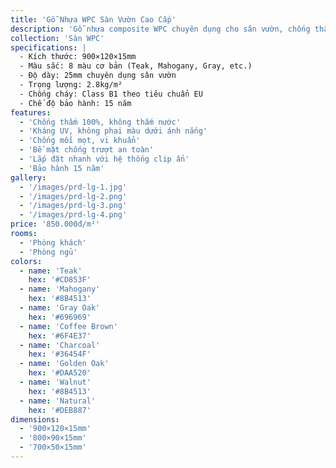 ```yaml
---
title: 'Gỗ Nhựa WPC Sàn Vườn Cao Cấp'
description: 'Gỗ nhựa composite WPC chuyên dụng cho sân vườn, chống thấm hoàn toàn, chịu được mọi điều kiện thời tiết khắc nghiệt'
collection: 'Sàn WPC'
specifications: |
  - Kích thước: 900×120×15mm
  - Màu sắc: 8 màu cơ bản (Teak, Mahogany, Gray, etc.)
  - Độ dày: 25mm chuyên dụng sân vườn
  - Trọng lượng: 2.8kg/m²
  - Chống cháy: Class B1 theo tiêu chuẩn EU
  - Chế độ bảo hành: 15 năm
features:
  - 'Chống thấm 100%, không thấm nước'
  - 'Kháng UV, không phai màu dưới ánh nắng'
  - 'Chống mối mọt, vi khuẩn'
  - 'Bề mặt chống trượt an toàn'
  - 'Lắp đặt nhanh với hệ thống clip ẩn'
  - 'Bảo hành 15 năm'
gallery:
  - '/images/prd-lg-1.jpg'
  - '/images/prd-lg-2.png'
  - '/images/prd-lg-3.png'
  - '/images/prd-lg-4.png'
price: '850.000đ/m²'
rooms:
  - 'Phòng khách'
  - 'Phòng ngủ'
colors:
  - name: 'Teak'
    hex: '#CD853F'
  - name: 'Mahogany'
    hex: '#8B4513'
  - name: 'Gray Oak'
    hex: '#696969'
  - name: 'Coffee Brown'
    hex: '#6F4E37'
  - name: 'Charcoal'
    hex: '#36454F'
  - name: 'Golden Oak'
    hex: '#DAA520'
  - name: 'Walnut'
    hex: '#8B4513'
  - name: 'Natural'
    hex: '#DEB887'
dimensions:
  - '900×120×15mm'
  - '800×90×15mm'
  - '700×50×15mm'
---
```

